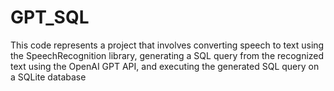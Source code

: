 # GPT_SQL
This code represents a project that involves converting speech to text using the SpeechRecognition library, generating a SQL query from the recognized text using the OpenAI GPT API, and executing the generated SQL query on a SQLite database
